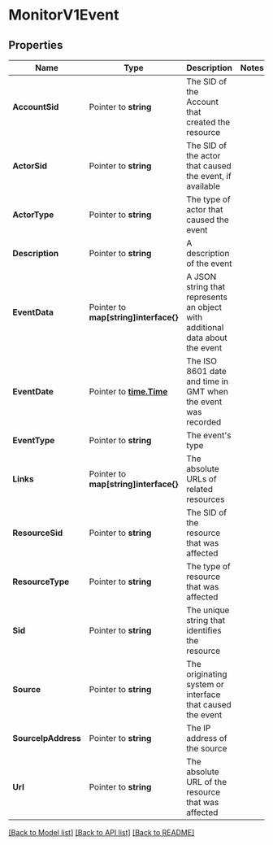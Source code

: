 # MonitorV1Event

## Properties
Name | Type | Description | Notes
------------ | ------------- | ------------- | -------------
**AccountSid** | Pointer to **string** | The SID of the Account that created the resource |
**ActorSid** | Pointer to **string** | The SID of the actor that caused the event, if available |
**ActorType** | Pointer to **string** | The type of actor that caused the event |
**Description** | Pointer to **string** | A description of the event |
**EventData** | Pointer to **map[string]interface{}** | A JSON string that represents an object with additional data about the event |
**EventDate** | Pointer to [**time.Time**](time.Time.md) | The ISO 8601 date and time in GMT when the event was recorded |
**EventType** | Pointer to **string** | The event's type |
**Links** | Pointer to **map[string]interface{}** | The absolute URLs of related resources |
**ResourceSid** | Pointer to **string** | The SID of the resource that was affected |
**ResourceType** | Pointer to **string** | The type of resource that was affected |
**Sid** | Pointer to **string** | The unique string that identifies the resource |
**Source** | Pointer to **string** | The originating system or interface that caused the event |
**SourceIpAddress** | Pointer to **string** | The IP address of the source |
**Url** | Pointer to **string** | The absolute URL of the resource that was affected |

[[Back to Model list]](../README.md#documentation-for-models) [[Back to API list]](../README.md#documentation-for-api-endpoints) [[Back to README]](../README.md)


